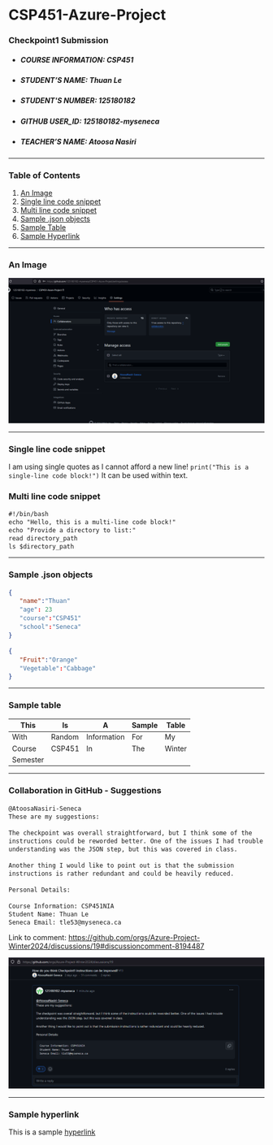 # CSP451-Azure-Project

### Checkpoint1 Submission

* ##### COURSE INFORMATION: CSP451
* ##### STUDENT’S NAME: Thuan Le
* ##### STUDENT'S NUMBER: 125180182
* ##### GITHUB USER_ID: 125180182-myseneca
* ##### TEACHER’S NAME: Atoosa Nasiri
___

### Table of Contents

1. [An Image](#An-Image)
2. [Single line code snippet](#Single-line-code-snippet)
3. [Multi line code snippet](#Multi-line-code-snippet)
4. [Sample .json objects](#sample-.json-objects)
5. [Sample Table](#sample-table)
6. [Sample Hyperlink](#sample-hyperlink)
---
### An Image
![Image](1.png)

---
### Single line code snippet
I am using single quotes as I cannot afford a new line! `print("This is a single-line code block!")` It can be used within text.
### Multi line code snippet
```
#!/bin/bash
echo "Hello, this is a multi-line code block!"
echo "Provide a directory to list:"
read directory_path
ls $directory_path

```
---
### Sample .json objects
```json
{
   "name":"Thuan"
   "age": 23
   "course":"CSP451"
   "school":"Seneca"
}
```
```json
{
   "Fruit":"Orange"
   "Vegetable":"Cabbage"
}
```
---
### Sample table
| This     | Is     | A           | Sample | Table  |
|----------|--------|-------------|--------|--------|
| With     | Random | Information | For    | My     |
| Course   | CSP451 | In          | The    | Winter |
| Semester |        |             |        |        |
---
### Collaboration in GitHub - Suggestions

```
@AtoosaNasiri-Seneca
These are my suggestions:

The checkpoint was overall straightforward, but I think some of the instructions could be reworded better. One of the issues I had trouble understanding was the JSON step, but this was covered in class.

Another thing I would like to point out is that the submission instructions is rather redundant and could be heavily reduced.

Personal Details:

Course Information: CSP451NIA
Student Name: Thuan Le
Seneca Email: tle53@myseneca.ca
```

Link to comment: https://github.com/orgs/Azure-Project-Winter2024/discussions/19#discussioncomment-8194487

![Image](2.png)


---
### Sample hyperlink
<p> This is a sample <a href="https://github.com/125180182-myseneca/CSP451-Azure-Project">hyperlink</a> </p>


